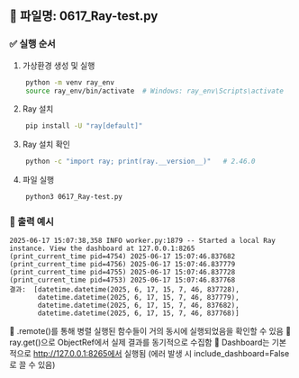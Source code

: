 
## 📄 파일명: 0617_Ray-test.py

### ✅ 실행 순서
1. 가상환경 생성 및 실행
```bash
    python -m venv ray_env
    source ray_env/bin/activate  # Windows: ray_env\Scripts\activate
```

2. Ray 설치
```bash
    pip install -U "ray[default]"
```

3. Ray 설치 확인
```bash
    python -c "import ray; print(ray.__version__)"   # 2.46.0
```

4. 파일 실행
```bash
    python3 0617_Ray-test.py    
```

### 🔗 출력 예시

```
2025-06-17 15:07:38,358 INFO worker.py:1879 -- Started a local Ray instance. View the dashboard at 127.0.0.1:8265 
(print_current_time pid=4754) 2025-06-17 15:07:46.837682
(print_current_time pid=4756) 2025-06-17 15:07:46.837779
(print_current_time pid=4755) 2025-06-17 15:07:46.837728
(print_current_time pid=4753) 2025-06-17 15:07:46.837768
결과:  [datetime.datetime(2025, 6, 17, 15, 7, 46, 837728), 
       datetime.datetime(2025, 6, 17, 15, 7, 46, 837779), 
       datetime.datetime(2025, 6, 17, 15, 7, 46, 837682), 
       datetime.datetime(2025, 6, 17, 15, 7, 46, 837768)]
```

📌 .remote()를 통해 병렬 실행된 함수들이 거의 동시에 실행되었음을 확인할 수 있음
📌 ray.get()으로 ObjectRef에서 실제 결과를 동기적으로 수집함
📌 Dashboard는 기본적으로 http://127.0.0.1:8265에서 실행됨 (에러 발생 시 include_dashboard=False로 끌 수 있음)